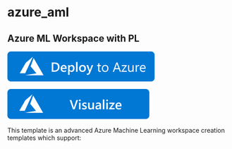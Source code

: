 # azure_aml


## Azure ML Workspace with PL

[![Deploy To Azure](https://raw.githubusercontent.com/Azure/azure-quickstart-templates/master/1-CONTRIBUTION-GUIDE/images/deploytoazure.svg?sanitize=true)](https://portal.azure.com/#create/Microsoft.Template/uri/https%3A%2F%2Fraw.githubusercontent.com%2Fmichalmar%2Fazure_aml%2Fmain%2Ftemplate_ws.json)

[![Visualize](https://raw.githubusercontent.com/Azure/azure-quickstart-templates/master/1-CONTRIBUTION-GUIDE/images/visualizebutton.svg?sanitize=true)](https://portal.azure.com/#create/Microsoft.Template/uri/https%3A%2F%2Fraw.githubusercontent.com%2Fmichalmar%2Fazure_aml%2Fmain%2Ftemplate_ws.json)

This template is an advanced Azure Machine Learning workspace creation templates which support:

